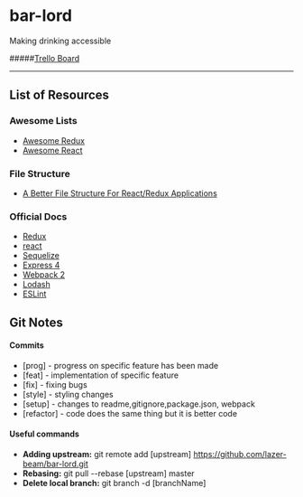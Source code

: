 # bar-lord
Making drinking accessible

#####[Trello Board](https://trello.com/b/qWNrrwoB/bar-lord)

---

## List of Resources

### Awesome Lists
* [Awesome Redux](https://github.com/xgrommx/awesome-redux)
* [Awesome React](https://github.com/enaqx/awesome-react)

### File Structure
* [A Better File Structure For React/Redux Applications](https://marmelab.com/blog/2015/12/17/react-directory-structure.html)

### Official Docs
* [Redux](http://redux.js.org/)
* [react](https://facebook.github.io/react/)
* [Sequelize](http://docs.sequelizejs.com/en/v3/)
* [Express 4](http://expressjs.com/en/4x/api.html)
* [Webpack 2](https://webpack.js.org/configuration/)
* [Lodash](https://lodash.com/docs/4.17.4)
* [ESLint](http://eslint.org/)

## Git Notes

#### Commits
  * [prog] - progress on specific feature has been made
  * [feat] - implementation of specific feature
  * [fix] - fixing bugs 
  * [style] - styling changes
  * [setup] - changes to readme,gitignore,package.json, webpack
  * [refactor] - code does the same thing but it is better code

#### Useful commands
* **Adding upstream:** git remote add [upstream] https://github.com/lazer-beam/bar-lord.git
* **Rebasing:** git pull --rebase [upstream] master
* **Delete local branch:** git branch -d [branchName]